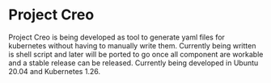 # Project Creo
Project Creo is being developed as tool to generate yaml files for kubernetes without having to manually write them. Currently being written is shell script and later will be ported to go once all component are workable and a stable release can be released.
Currently being developed in Ubuntu 20.04 and Kubernetes 1.26.
